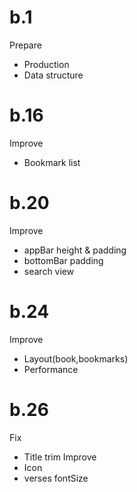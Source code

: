 # b.1
Prepare
- Production
- Data structure

# b.16
Improve
- Bookmark list

# b.20
Improve
- appBar height & padding
- bottomBar padding
- search view

# b.24
Improve
- Layout(book,bookmarks)
- Performance

# b.26
Fix
- Title trim
Improve
- Icon
- verses fontSize
